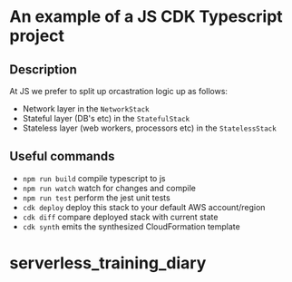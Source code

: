 # An example of a JS CDK Typescript project

## Description

At JS we prefer to split up orcastration logic up as follows:
- Network layer in the `NetworkStack`
- Stateful layer (DB's etc) in the `StatefulStack`
- Stateless layer (web workers, processors etc) in the `StatelessStack`


## Useful commands

 * `npm run build`   compile typescript to js
 * `npm run watch`   watch for changes and compile
 * `npm run test`    perform the jest unit tests
 * `cdk deploy`      deploy this stack to your default AWS account/region
 * `cdk diff`        compare deployed stack with current state
 * `cdk synth`       emits the synthesized CloudFormation template
# serverless_training_diary
